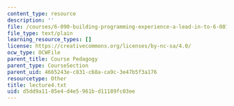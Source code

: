 ```yaml
---
content_type: resource
description: ''
file: /courses/6-090-building-programming-experience-a-lead-in-to-6-001-january-iap-2005/d5dd9a1185e4d4e5961bd11189fc03ee_lecture4.txt
file_type: text/plain
learning_resource_types: []
license: https://creativecommons.org/licenses/by-nc-sa/4.0/
ocw_type: OCWFile
parent_title: Course Pedagogy
parent_type: CourseSection
parent_uid: 4665243e-c831-c68a-ca9c-3e47b5f3a176
resourcetype: Other
title: lecture4.txt
uid: d5dd9a11-85e4-d4e5-961b-d11189fc03ee
---
```

